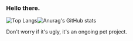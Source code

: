 ### Hello there.

<!--
**Alex3397/Alex3397** is a ✨ _special_ ✨ repository because its `README.md` (this file) appears on your GitHub profile.

Here are some ideas to get you started:

- 🔭 I’m currently working on ...
- 🌱 I’m currently learning ...
- 👯 I’m looking to collaborate on ...
- 🤔 I’m looking for help with ...
- 💬 Ask me about ...
- 📫 How to reach me: ...
- 😄 Pronouns: ...
- ⚡ Fun fact: ...
-->
![Top Langs](https://github-readme-stats.vercel.app/api/top-langs/?username=alex3397&theme=tokyonight&hide=HTML)![Anurag's GitHub stats](https://github-readme-stats.vercel.app/api?username=alex3397&count_private=true&theme=radical)

Don't worry if it's ugly, it's an ongoing pet project.
